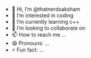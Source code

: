 - 👋 Hi, I’m @thatnerdsaksham
- 👀 I’m interested in coding
- 🌱 I’m currently learning c++
- 💞️ I’m looking to collaborate on 
- 📫 How to reach me ...
- 😄 Pronouns: ...
- ⚡ Fun fact: ...

<!---
thatnerdsaksham/thatnerdsaksham is a ✨ special ✨ repository because its `README.md` (this file) appears on your GitHub profile.
You can click the Preview link to take a look at your changes.
--->
